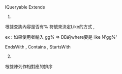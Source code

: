 IQueryable<T> Extends
  
1. 
根據查詢內容是否有% 符號來決定Like的方式 , 

ex : 如果使用者輸入 gg% => DB的where要是 like N'gg%'

EndsWith , Contains , StartsWith

2.
根據陣列作相對應的排序
